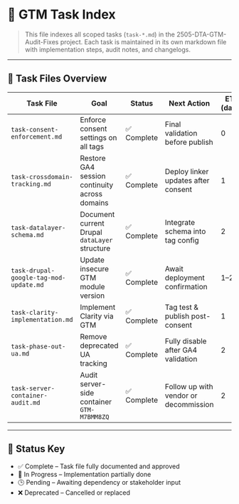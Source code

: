 # 🧩 GTM Task Index
> This file indexes all scoped tasks (`task-*.md`) in the 2505-DTA-GTM-Audit-Fixes project.
> Each task is maintained in its own markdown file with implementation steps, audit notes, and changelogs.

---

## 📁 Task Files Overview

| Task File                          | Goal                                             | Status       | Next Action                          | ETA (days) | Dependency                  |
|-----------------------------------|--------------------------------------------------|--------------|---------------------------------------|------------|-----------------------------|
| `task-consent-enforcement.md`     | Enforce consent settings on all tags             | ✅ Complete   | Final validation before publish      | 0          | Requires Cookiebot active   |
| `task-crossdomain-tracking.md`    | Restore GA4 session continuity across domains    | ✅ Complete   | Deploy linker updates after consent  | 1          | Consent enforcement         |
| `task-datalayer-schema.md`        | Document current Drupal `dataLayer` structure    | ✅ Complete   | Integrate schema into tag config     | 2          | Site access                 |
| `task-drupal-google-tag-mod-update.md` | Update insecure GTM module version          | ✅ Complete   | Await deployment confirmation        | 1–2        | Kalamuna contractor         |
| `task-clarity-implementation.md`  | Implement Clarity via GTM                        | ✅ Complete   | Tag test & publish post-consent      | 1          | Consent enforcement         |
| `task-phase-out-ua.md`            | Remove deprecated UA tracking                    | ✅ Complete   | Fully disable after GA4 validation   | 2          | GA4 validated                |
| `task-server-container-audit.md`  | Audit server-side container `GTM-M7BMM8ZQ`       | ✅ Complete   | Follow up with vendor or decommission | 2          | Temple Advertising contact  |

---

## 🧭 Status Key
- ✅ Complete – Task file fully documented and approved
- 🚧 In Progress – Implementation partially done
- 🕒 Pending – Awaiting dependency or stakeholder input
- ❌ Deprecated – Cancelled or replaced
